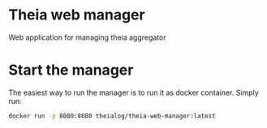 # Theia web manager
Web application for managing theia aggregator

# Start the manager

The easiest way to run the manager is to run it as docker container.
Simply run:

```bash
docker run -p 8080:8080 theialog/theia-web-manager:latest 
```